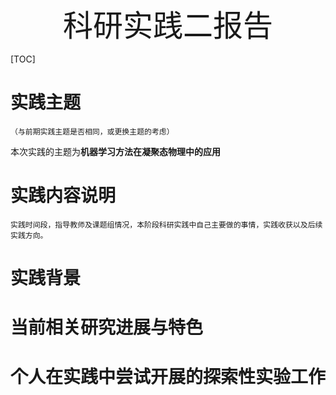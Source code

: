 <div align='center' ><font size='70'>科研实践二报告</font></div>

[TOC]

# 实践主题

``（与前期实践主题是否相同，或更换主题的考虑）``

本次实践的主题为**机器学习方法在凝聚态物理中的应用**





# 实践内容说明

``实践时间段，指导教师及课题组情况，本阶段科研实践中自己主要做的事情，实践收获以及后续实践方向。``







# 实践背景





# 当前相关研究进展与特色





# 个人在实践中尝试开展的探索性实验工作





















